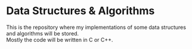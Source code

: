 # Data Structures & Algorithms
This is the repository where my implementations of some data structures and algorithms will be stored.  
Mostly the code will be written in C or C++.
